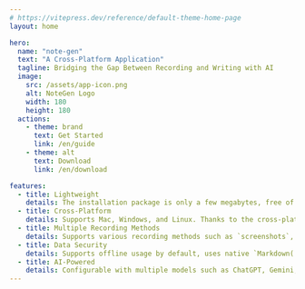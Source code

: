 ```yaml
---
# https://vitepress.dev/reference/default-theme-home-page
layout: home

hero:
  name: "note-gen"
  text: "A Cross-Platform Application"
  tagline: Bridging the Gap Between Recording and Writing with AI
  image:
    src: /assets/app-icon.png
    alt: NoteGen Logo
    width: 180
    height: 180
  actions:
    - theme: brand
      text: Get Started
      link: /en/guide
    - theme: alt
      text: Download
      link: /en/download

features:
  - title: Lightweight
    details: The installation package is only a few megabytes, free of charge, with no ads or bundled software.
  - title: Cross-Platform
    details: Supports Mac, Windows, and Linux. Thanks to the cross-platform capabilities of `Tauri2`, it will also support iOS and Android in the future.
  - title: Multiple Recording Methods
    details: Supports various recording methods such as `screenshots`, `text`, `illustrations`, `files`, and `links`, meeting the needs of fragmented recording in various scenarios.
  - title: Data Security
    details: Supports offline usage by default, uses native `Markdown(.md)` as the storage format, and supports real-time synchronization to `private GitHub repositories` with version history rollback.
  - title: AI-Powered
    details: Configurable with multiple models such as ChatGPT, Gemini, Ollama, LM Studio, and DeepSeek, and supports custom configurations for third-party models.
---
```



